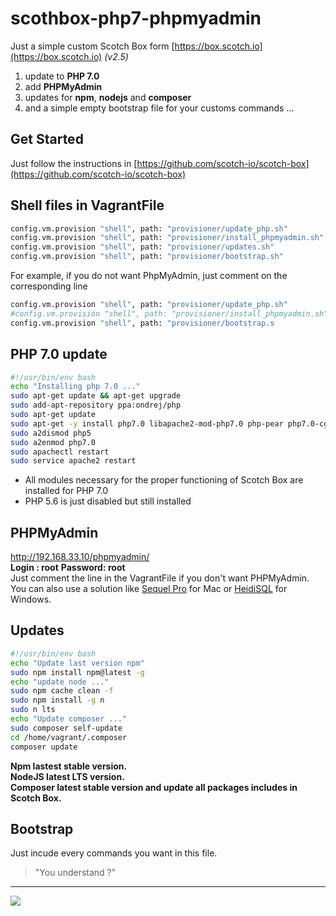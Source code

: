 # scothbox-php7-phpmyadmin  
Just a simple custom Scotch Box form [https://box.scotch.io](https://box.scotch.io)  _(v2.5)_  
1. update to **PHP 7.0**
2. add **PHPMyAdmin**
3. updates for **npm**, **nodejs** and **composer**
4. and a simple empty bootstrap file for your customs commands ...

## Get Started
Just follow the instructions in [https://github.com/scotch-io/scotch-box](https://github.com/scotch-io/scotch-box)

## Shell files in VagrantFile
```sh
config.vm.provision "shell", path: "provisioner/update_php.sh"
config.vm.provision "shell", path: "provisioner/install_phpmyadmin.sh"
config.vm.provision "shell", path: "provisioner/updates.sh"
config.vm.provision "shell", path: "provisioner/bootstrap.sh"
```
For example, if you do not want PhpMyAdmin, just comment on the corresponding line
```sh
config.vm.provision "shell", path: "provisioner/update_php.sh"
#config.vm.provision "shell", path: "provisioner/install_phpmyadmin.sh"
config.vm.provision "shell", path: "provisioner/bootstrap.s
```

## PHP 7.0 update
```sh
#!/usr/bin/env bash	
echo "Installing php 7.0 ..."
sudo apt-get update && apt-get upgrade
sudo add-apt-repository ppa:ondrej/php
sudo apt-get update
sudo apt-get -y install php7.0 libapache2-mod-php7.0 php-pear php7.0-cgi php7.0-cli php7.0-common php7.0-curl php7.0-fpm php7.0-gd php7.0-imagick php7.0-intl php7.0-json php7.0-mcrypt php7.0-memcache php7.0-memcached php7.0-mongo php7.0-mysql php7.0-mysqlnd php7.0-pgsql php7.0-readline php7.0-redis php7.0-sqlite php7.0-mbstring php7.0-gettext php7.0-xml php7.0-zip
sudo a2dismod php5
sudo a2enmod php7.0
sudo apachectl restart
sudo service apache2 restart
```
* All modules necessary for the proper functioning of Scotch Box are installed for PHP 7.0
* PHP 5.6 is just disabled but still installed

## PHPMyAdmin
http://192.168.33.10/phpmyadmin/  
**Login : root**
**Password: root**  
Just comment the line in the VagrantFile if you don't want PHPMyAdmin.  
You can also use a solution like [Sequel Pro](https://www.sequelpro.com) for Mac or [HeidiSQL](https://www.heidisql.com) for Windows.

## Updates
```sh
#!/usr/bin/env bash	
echo "Update last version npm"
sudo npm install npm@latest -g
echo "update node ..."
sudo npm cache clean -f
sudo npm install -g n
sudo n lts
echo "Update composer ..."
sudo composer self-update
cd /home/vagrant/.composer
composer update 
```
**Npm lastest stable version.**  
**NodeJS latest LTS version.**  
**Composer latest stable version and update all packages includes in Scotch Box.**

## Bootstrap
Just incude every commands you want in this file.
>"You understand ?"  

-------------------------------------------------------------------------------------------------------  
  
![](https://media.giphy.com/media/2wUWy2yjpPtPq/giphy.gif)
